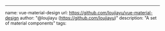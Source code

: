 ---
name: vue-material-design
url: https://github.com/loujiayu/vue-material-design
author: "@loujiayu (https://github.com/loujiayu)"
description: "A set of material components"
tags: